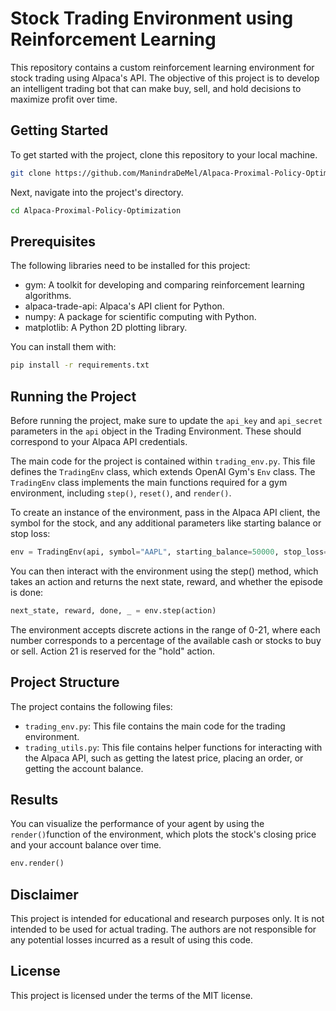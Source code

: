 # Stock Trading Environment using Reinforcement Learning

This repository contains a custom reinforcement learning environment for stock trading using Alpaca's API. The objective of this project is to develop an intelligent trading bot that can make buy, sell, and hold decisions to maximize profit over time.

## Getting Started

To get started with the project, clone this repository to your local machine.

```bash
git clone https://github.com/ManindraDeMel/Alpaca-Proximal-Policy-Optimization.git
```

Next, navigate into the project's directory.

```bash
cd Alpaca-Proximal-Policy-Optimization
```

## Prerequisites

The following libraries need to be installed for this project:

- gym: A toolkit for developing and comparing reinforcement learning algorithms.
- alpaca-trade-api: Alpaca's API client for Python.
- numpy: A package for scientific computing with Python.
- matplotlib: A Python 2D plotting library.

You can install them with:

```bash
pip install -r requirements.txt
```

## Running the Project

Before running the project, make sure to update the `api_key` and `api_secret` parameters in the `api` object in the Trading Environment. These should correspond to your Alpaca API credentials.

The main code for the project is contained within `trading_env.py`. This file defines the `TradingEnv` class, which extends OpenAI Gym's `Env` class. The `TradingEnv` class implements the main functions required for a gym environment, including `step()`, `reset()`, and `render()`.

To create an instance of the environment, pass in the Alpaca API client, the symbol for the stock, and any additional parameters like starting balance or stop loss:

```python
env = TradingEnv(api, symbol="AAPL", starting_balance=50000, stop_loss=0.2)
```

You can then interact with the environment using the step() method, which takes an action and returns the next state, reward, and whether the episode is done:

```python
next_state, reward, done, _ = env.step(action)
```

The environment accepts discrete actions in the range of 0-21, where each number corresponds to a percentage of the available cash or stocks to buy or sell. Action 21 is reserved for the "hold" action.

## Project Structure

The project contains the following files:

- `trading_env.py`: This file contains the main code for the trading environment.
- `trading_utils.py`: This file contains helper functions for interacting with the Alpaca API, such as getting the latest price, placing an order, or getting the account balance.

## Results

You can visualize the performance of your agent by using the `render()`function of the environment, which plots the stock's closing price and your account balance over time.

```python
env.render()
```

## Disclaimer

This project is intended for educational and research purposes only. It is not intended to be used for actual trading. The authors are not responsible for any potential losses incurred as a result of using this code.

## License

This project is licensed under the terms of the MIT license.
